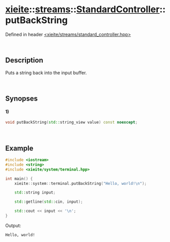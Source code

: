 # [xieite](../../../../../xieite.md)\:\:[streams](../../../../../streams.md)\:\:[StandardController](../../../standard_controller.md)\:\:putBackString
Defined in header [<xieite/streams/standard_controller.hpp>](../../../../../../include/xieite/streams/standard_controller.hpp)

&nbsp;

## Description
Puts a string back into the input buffer.

&nbsp;

## Synopses
#### 1)
```cpp
void putBackString(std::string_view value) const noexcept;
```

&nbsp;

## Example
```cpp
#include <iostream>
#include <string>
#include <xieite/system/terminal.hpp>

int main() {
    xieite::system::terminal.putBackString("Hello, world!\n");

    std::string input;

    std::getline(std::cin, input);

    std::cout << input << '\n';
}
```
Output:
```
Hello, world!
```
